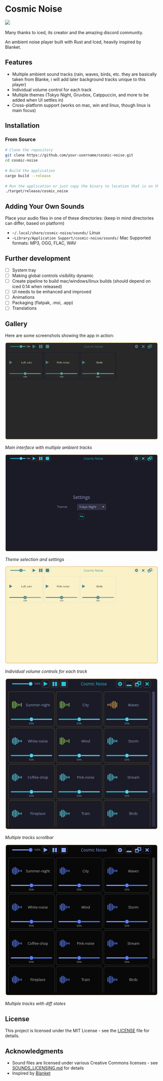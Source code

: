 # Cosmic Noise
<a href="https://github.com/iced-rs/iced">
  <img src="https://gist.githubusercontent.com/hecrj/ad7ecd38f6e47ff3688a38c79fd108f0/raw/74384875ecbad02ae2a926425e9bcafd0695bade/color.svg" width="130px">
</a>

Many thanks to iced, its creator and the amazing discord community.

An ambient noise player built with Rust and Iced, heavily inspired by Blanket.

## Features

-  Multiple ambient sound tracks (rain, waves, birds, etc. they are basically taken from Blanke, i will add later background tracks unique to this player)
-  Individual volume control for each track
-  Multiple themes (Tokyo Night, Gruvbox, Catppuccin, and more to be added when UI settles in)
-  Cross-platform support (works on mac, win and linux, though linux is main focus)

## Installation

### From Source

```bash
# Clone the repository
git clone https://github.com/your-username/cosmic-noise.git
cd cosmic-noise

# Build the application
cargo build --release

# Run the application or just copy the binary to location that is on the path
./target/release/cosmic_noise
```

## Adding Your Own Sounds

Place your audio files in one of these directories: (keep in mind directories can differ, based on platform)
- `~/.local/share/cosmic-noise/sounds/`  Linux
- `~Library/Application Support/cosmic-noise/sounds/` Mac
Supported formats: MP3, OGG, FLAC, WAV


## Further development
- [ ] System tray
- [ ] Making global controls visibility dynamic
- [ ] Create pipeline to build mac/windows/linux builds (should depend on iced 0.14 when released)
- [ ] UI needs to be enhanced and improved
- [ ] Animations
- [ ] Packaging (flatpak, .msi, .app)
- [ ] Translations
## Gallery

Here are some screenshots showing the app in action:

![Main Interface](assets/screenshots/Screenshot_2025-07-12_14-10-26.png)

*Main interface with multiple ambient tracks*

![Volume Controls](assets/screenshots/Screenshot_2025-07-12_14-10-37.png)

*Theme selection and settings*

![Theme Selection](assets/screenshots/Screenshot_2025-07-12_14-10-55.png)

*Individual volume controls for each track*


![Theme Selection](assets/screenshots/new1.png)

*Multiple tracks scrollbar*


![Theme Selection](assets/screenshots/new.png)

*Multiple tracks with diff states*

## License

This project is licensed under the MIT License - see the [LICENSE](LICENSE) file for details.

## Acknowledgments

- Sound files are licensed under various Creative Commons licenses - see [SOUNDS_LICENSING.md](SOUNDS_LICENSING.md) for details
- Inspired by [Blanket](https://github.com/rafaelmardojai/blanket)

